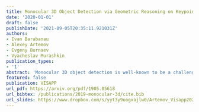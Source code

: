 ```yaml
---
title: Monocular 3D Object Detection via Geometric Reasoning on Keypoints
date: '2020-01-01'
draft: false
publishDate: '2021-09-05T20:35:11.921031Z'
authors:
- Ivan Barabanau
- Alexey Artemov
- Evgeny Burnaev
- Vyacheslav Murashkin
publication_types:
- '1'
abstract: 'Monocular 3D object detection is well-known to be a challenging vision task due to the loss of depth information; attempts to recover depth using separate image-only approaches lead to unstable and noisy depth estimates, harming 3D detections. In this paper, we propose a novel keypoint-based approach for 3D object detection and localization from a single RGB image. We build our multi-branch model around 2D keypoint detection in images and complement it with a conceptually simple geometric reasoning method. Our network performs in an end-to-end manner, simultaneously and interdependently estimating 2D characteristics, such as 2D bounding boxes, keypoints, and orientation, along with full 3D pose in the scene. We fuse the outputs of distinct branches, applying a reprojection consistency loss during training. The experimental evaluation on the challenging KITTI dataset benchmark demonstrates that our network achieves state-of-the-art results among other monocular 3D detectors.'
featured: false
publication: VISAPP
url_pdf: https://arxiv.org/pdf/1905.05618
url_bibtex: /publications/2019-monocular-3d/cite.bib
url_slides: https://www.dropbox.com/s/yyt3y9uogxajlw0/Artemov_Visapp2020_Mono3d.pptx?dl=0
---
```


